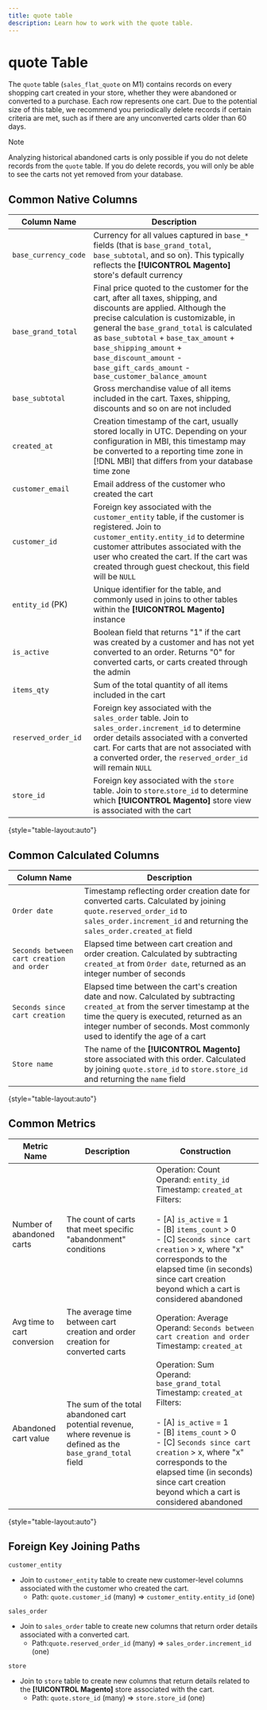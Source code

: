 ```yaml
---
title: quote table
description: Learn how to work with the quote table.
---
```

# quote Table

The `quote` table (`sales_flat_quote` on M1) contains records on every shopping cart created in your store, whether they were abandoned or converted to a purchase. Each row represents one cart. Due to the potential size of this table, we recommend you periodically delete records if certain criteria are met, such as if there are any unconverted carts older than 60 days.

>[!NOTE]
>
>Analyzing historical abandoned carts is only possible if you do not delete records from the `quote` table. If you do delete records, you will only be able to see the carts not yet removed from your database.

## Common Native Columns

|**Column Name**|**Description**|
|---|---|
|`base_currency_code`|Currency for all values captured in `base_*` fields (that is `base_grand_total`, `base_subtotal`, and so on). This typically reflects the **[!UICONTROL Magento]** store's default currency|
|`base_grand_total`|Final price quoted to the customer for the cart, after all taxes, shipping, and discounts are applied. Although the precise calculation is customizable, in general the `base_grand_total` is calculated as `base_subtotal` + `base_tax_amount` + `base_shipping_amount` + `base_discount_amount` - `base_gift_cards_amount` - `base_customer_balance_amount`|
|`base_subtotal`|Gross merchandise value of all items included in the cart. Taxes, shipping, discounts and so on are not included|
|`created_at`|Creation timestamp of the cart, usually stored locally in UTC. Depending on your configuration in MBI, this timestamp may be converted to a reporting time zone in [!DNL MBI] that differs from your database time zone|
|`customer_email`|Email address of the customer who created the cart|
|`customer_id`|Foreign key associated with the `customer_entity` table, if the customer is registered. Join to `customer_entity.entity_id` to determine customer attributes associated with the user who created the cart. If the cart was created through guest checkout, this field will be `NULL`|
|`entity_id` (PK)|Unique identifier for the table, and commonly used in joins to other tables within the **[!UICONTROL Magento]** instance|
|`is_active`|Boolean field that returns "1" if the cart was created by a customer and has not yet converted to an order. Returns "0" for converted carts, or carts created through the admin|
|`items_qty`|Sum of the total quantity of all items included in the cart|
|`reserved_order_id`|Foreign key associated with the `sales_order` table. Join to `sales_order.increment_id` to determine order details associated with a converted cart. For carts that are not associated with a converted order, the `reserved_order_id` will remain `NULL`|
|`store_id`|Foreign key associated with the `store` table. Join to `store`.`store_id` to determine which **[!UICONTROL Magento]** store view is associated with the cart|

{style="table-layout:auto"}

## Common Calculated Columns

|**Column Name**|**Description**|
|---|---|
|`Order date`|Timestamp reflecting order creation date for converted carts. Calculated by joining `quote.reserved_order_id` to `sales_order.increment_id` and returning the `sales_order.created_at` field |
|`Seconds between cart creation and order`|Elapsed time between cart creation and order creation. Calculated by subtracting `created_at` from `Order date`, returned as an integer number of seconds|
|`Seconds since cart creation`|Elapsed time between the cart's creation date and now. Calculated by subtracting `created_at` from the server timestamp at the time the query is executed, returned as an integer number of seconds. Most commonly used to identify the age of a cart|
|`Store name`|The name of the **[!UICONTROL Magento]** store associated with this order. Calculated by joining `quote.store_id` to `store.store_id` and returning the `name` field|

{style="table-layout:auto"}

## Common Metrics

|**Metric Name**|**Description**|**Construction**|
|---|---|---|
|Number of abandoned carts|The count of carts that meet specific "abandonment" conditions|Operation: Count<br/>Operand: `entity_id`<br/>Timestamp: `created_at`<br/>Filters:<br><br>- \[A\] `is_active` = 1<br>- \[B\] `items_count` > 0<br>- \[C\] `Seconds since cart creation` > x, where "x" corresponds to the elapsed time (in seconds) since cart creation beyond which a cart is considered abandoned|
|Avg time to cart conversion|The average time between cart creation and order creation for converted carts|Operation: Average<br>Operand: `Seconds between cart creation and order`<br>Timestamp: `created_at`|
|Abandoned cart value|The sum of the total abandoned cart potential revenue, where revenue is defined as the `base_grand_total` field|Operation: Sum<br>Operand: `base_grand_total`<br>Timestamp: `created_at`<br>Filters:<br><br>- \[A\] `is_active` = 1<br>- \[B\] `items_count` > 0<br>- \[C\] `Seconds since cart creation` > x, where "x" corresponds to the elapsed time (in seconds) since cart creation beyond which a cart is considered abandoned|

{style="table-layout:auto"}

## Foreign Key Joining Paths

`customer_entity`

*  Join to `customer_entity` table to create new customer-level columns associated with the customer who created the cart.
   *  Path: `quote.customer_id` (many) => `customer_entity.entity_id` (one)

`sales_order`

*  Join to `sales_order` table to create new columns that return order details associated with a converted cart.
   *  Path:`quote.reserved_order_id` (many) => `sales_order.increment_id` (one)

`store`

*  Join to `store` table to create new columns that return details related to the **[!UICONTROL Magento]** store associated with the cart.
   *  Path: `quote.store_id` (many) => `store.store_id` (one)
